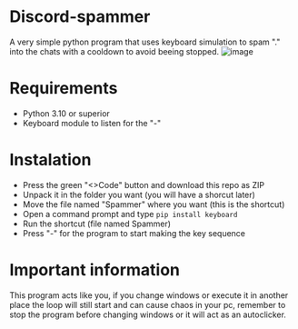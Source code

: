 # Discord-spammer
A very simple python program that uses keyboard simulation to spam "." into the chats with a cooldown to avoid beeing stopped.
![image](https://github.com/LytexWZ/Discord-spammer/assets/72569213/cd71c847-5e35-4cb9-b167-5dd1d5d6dfcd)


# Requirements 
- Python 3.10 or superior
- Keyboard module to listen for the "-"

# Instalation
- Press the green "<>Code" button and download this repo as ZIP
- Unpack it in the folder you want (you will have a shorcut later)
- Move the file named "Spammer" where you want (this is the shortcut)
- Open a command prompt and type ```pip install keyboard```
- Run the shortcut (file named Spammer) 
- Press "-" for the program to start making the key sequence

# Important information
This program acts like you, if you change windows or execute it in another place the loop will still start and can cause chaos in your pc,
remember to stop the program before changing windows or it will act as an autoclicker.

